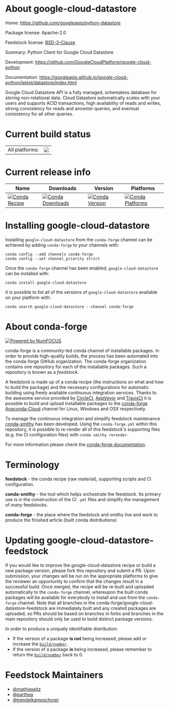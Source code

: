 About google-cloud-datastore
============================

Home: https://github.com/googleapis/python-datastore

Package license: Apache-2.0

Feedstock license: [BSD-3-Clause](https://github.com/conda-forge/google-cloud-datastore-feedstock/blob/master/LICENSE.txt)

Summary: Python Client for Google Cloud Datastore

Development: https://github.com/GoogleCloudPlatform/google-cloud-python

Documentation: https://googleapis.github.io/google-cloud-python/latest/datastore/index.html

Google Cloud Datastore API is a fully managed, schemaless database for
storing non-relational data. Cloud Datastore automatically scales with
your users and supports ACID transactions, high availability of reads
and writes, strong consistency for reads and ancestor queries, and
eventual consistency for all other queries.


Current build status
====================


<table><tr><td>All platforms:</td>
    <td>
      <a href="https://dev.azure.com/conda-forge/feedstock-builds/_build/latest?definitionId=6804&branchName=master">
        <img src="https://dev.azure.com/conda-forge/feedstock-builds/_apis/build/status/google-cloud-datastore-feedstock?branchName=master">
      </a>
    </td>
  </tr>
</table>

Current release info
====================

| Name | Downloads | Version | Platforms |
| --- | --- | --- | --- |
| [![Conda Recipe](https://img.shields.io/badge/recipe-google--cloud--datastore-green.svg)](https://anaconda.org/conda-forge/google-cloud-datastore) | [![Conda Downloads](https://img.shields.io/conda/dn/conda-forge/google-cloud-datastore.svg)](https://anaconda.org/conda-forge/google-cloud-datastore) | [![Conda Version](https://img.shields.io/conda/vn/conda-forge/google-cloud-datastore.svg)](https://anaconda.org/conda-forge/google-cloud-datastore) | [![Conda Platforms](https://img.shields.io/conda/pn/conda-forge/google-cloud-datastore.svg)](https://anaconda.org/conda-forge/google-cloud-datastore) |

Installing google-cloud-datastore
=================================

Installing `google-cloud-datastore` from the `conda-forge` channel can be achieved by adding `conda-forge` to your channels with:

```
conda config --add channels conda-forge
conda config --set channel_priority strict
```

Once the `conda-forge` channel has been enabled, `google-cloud-datastore` can be installed with:

```
conda install google-cloud-datastore
```

It is possible to list all of the versions of `google-cloud-datastore` available on your platform with:

```
conda search google-cloud-datastore --channel conda-forge
```


About conda-forge
=================

[![Powered by NumFOCUS](https://img.shields.io/badge/powered%20by-NumFOCUS-orange.svg?style=flat&colorA=E1523D&colorB=007D8A)](http://numfocus.org)

conda-forge is a community-led conda channel of installable packages.
In order to provide high-quality builds, the process has been automated into the
conda-forge GitHub organization. The conda-forge organization contains one repository
for each of the installable packages. Such a repository is known as a *feedstock*.

A feedstock is made up of a conda recipe (the instructions on what and how to build
the package) and the necessary configurations for automatic building using freely
available continuous integration services. Thanks to the awesome service provided by
[CircleCI](https://circleci.com/), [AppVeyor](https://www.appveyor.com/)
and [TravisCI](https://travis-ci.com/) it is possible to build and upload installable
packages to the [conda-forge](https://anaconda.org/conda-forge)
[Anaconda-Cloud](https://anaconda.org/) channel for Linux, Windows and OSX respectively.

To manage the continuous integration and simplify feedstock maintenance
[conda-smithy](https://github.com/conda-forge/conda-smithy) has been developed.
Using the ``conda-forge.yml`` within this repository, it is possible to re-render all of
this feedstock's supporting files (e.g. the CI configuration files) with ``conda smithy rerender``.

For more information please check the [conda-forge documentation](https://conda-forge.org/docs/).

Terminology
===========

**feedstock** - the conda recipe (raw material), supporting scripts and CI configuration.

**conda-smithy** - the tool which helps orchestrate the feedstock.
                   Its primary use is in the construction of the CI ``.yml`` files
                   and simplify the management of *many* feedstocks.

**conda-forge** - the place where the feedstock and smithy live and work to
                  produce the finished article (built conda distributions)


Updating google-cloud-datastore-feedstock
=========================================

If you would like to improve the google-cloud-datastore recipe or build a new
package version, please fork this repository and submit a PR. Upon submission,
your changes will be run on the appropriate platforms to give the reviewer an
opportunity to confirm that the changes result in a successful build. Once
merged, the recipe will be re-built and uploaded automatically to the
`conda-forge` channel, whereupon the built conda packages will be available for
everybody to install and use from the `conda-forge` channel.
Note that all branches in the conda-forge/google-cloud-datastore-feedstock are
immediately built and any created packages are uploaded, so PRs should be based
on branches in forks and branches in the main repository should only be used to
build distinct package versions.

In order to produce a uniquely identifiable distribution:
 * If the version of a package **is not** being increased, please add or increase
   the [``build/number``](https://docs.conda.io/projects/conda-build/en/latest/resources/define-metadata.html#build-number-and-string).
 * If the version of a package **is** being increased, please remember to return
   the [``build/number``](https://docs.conda.io/projects/conda-build/en/latest/resources/define-metadata.html#build-number-and-string)
   back to 0.

Feedstock Maintainers
=====================

* [@mathiaseitz](https://github.com/mathiaseitz/)
* [@parthea](https://github.com/parthea/)
* [@trendelkampschroer](https://github.com/trendelkampschroer/)

